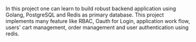 In this project one can learn to build robust backend application using Golang, PostgreSQL and Redis as primary database. This project implements many feature like RBAC, Oauth for Login, application work flow, users' cart management, order management and user authentication using redis. 
